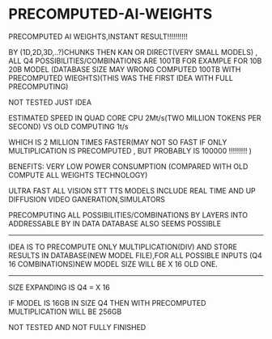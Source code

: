 # PRECOMPUTED-AI-WEIGHTS
PRECOMPUTED AI WEIGHTS,INSTANT RESULT!!!!!!!!!!

BY (1D,2D,3D,..?)CHUNKS THEN KAN OR DIRECT(VERY SMALL MODELS) , 
ALL Q4 POSSIBILITIES/COMBINATIONS  ARE 100TB FOR EXAMPLE FOR 10B 20B MODEL (DATABASE SIZE MAY WRONG COMPUTED 100TB  WITH PRECOMPUTED WIEGHTS)(THIS WAS THE FIRST IDEA WITH FULL PRECOMPUTING)

NOT TESTED JUST IDEA


ESTIMATED SPEED IN QUAD CORE CPU 2Mt/s(TWO MILLION TOKENS PER SECOND) VS OLD COMPUTING 1t/s

WHICH IS 2 MILLION TIMES FASTER(MAY NOT SO FAST IF ONLY MULTIPLICATION IS PRECOMPUTED , BUT PROBABLY IS 100000 !!!!!!!!! )

BENEFITS: VERY LOW POWER CONSUMPTION (COMPARED WITH OLD COMPUTE ALL WEIGHTS TECHNOLOGY)

ULTRA FAST ALL VISION STT TTS MODELS INCLUDE REAL TIME AND UP DIFFUSION VIDEO GANERATION,SIMULATORS


PRECOMPUTING ALL POSSIBILITIES/COMBINATIONS BY LAYERS INTO ADDRESSABLE BY IN DATA DATABASE ALSO SEEMS POSSIBLE

*********************************************************************************************************************
IDEA IS TO PRECOMPUTE ONLY MULTIPLICATION(DIV) AND STORE RESULTS IN DATABASE(NEW MODEL FILE),FOR ALL POSSIBLE INPUTS
(Q4 16 COMBINATIONS)NEW MODEL SIZE WILL BE X 16 OLD ONE.
*********************************************************************************************************************

SIZE EXPANDING IS Q4 = X 16

IF MODEL IS 16GB IN SIZE Q4 THEN WITH PRECOMPUTED MULTIPLICATION WILL BE 256GB


NOT TESTED AND NOT FULLY FINISHED
